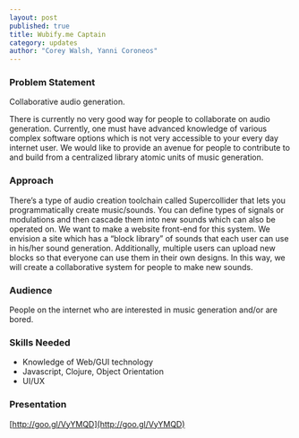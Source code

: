 ```yaml
---
layout: post
published: true
title: Wubify.me Captain
category: updates
author: "Corey Walsh, Yanni Coroneos"
---
```


### Problem Statement

Collaborative audio generation.

There is currently no very good way for people to collaborate on audio generation. Currently, one must have advanced knowledge of various complex software options which is not very accessible to your every day internet user. We would like to provide an avenue for people to contribute to and build from a centralized library atomic units of music generation.

### Approach

There’s a type of audio creation toolchain called Supercollider that lets you programmatically create music/sounds. You can define types of signals or modulations and then cascade them into new sounds which can also be operated on. We want to make a website front-end for this system. We envision a site which has a “block library” of sounds that each user can use in his/her sound generation. Additionally, multiple users can upload new blocks so that everyone can use them in their own designs. In this way, we will create a collaborative system for people to make new sounds.

### Audience

People on the internet who are interested in music generation and/or are bored.

### Skills Needed

- Knowledge of Web/GUI technology
- Javascript, Clojure, Object Orientation
- UI/UX

### Presentation
[http://goo.gl/VyYMQD](http://goo.gl/VyYMQD)
